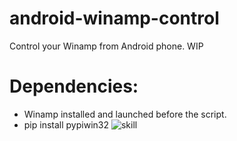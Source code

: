 # android-winamp-control
Control your Winamp from Android phone. WIP
# Dependencies:
* Winamp installed and launched before the script.
* pip install pypiwin32
![skill](https://scontent-fra3-1.xx.fbcdn.net/v/t35.0-12/17311442_1310138089078229_831142018_o.png?oh=61c1be760ac6d0fa34104cc41fefb847&oe=58CC25D3)
